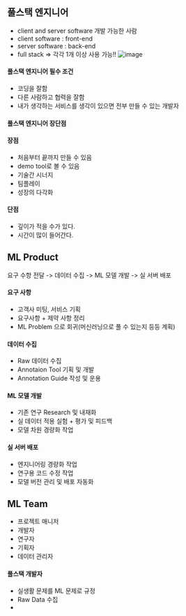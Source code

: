 ## 풀스택 엔지니어
*  client and server software 개발 가능한 사람
*  client software : front-end
*  server software : back-end
*  full stack => 각각 1개 이상 사용 가능!!
![image](https://user-images.githubusercontent.com/63588046/154201787-5fb4d2c6-4d31-4ddd-bfe6-a2ecceea1a41.png)

#### 풀스택 엔지니어 필수 조건
* 코딩을 잘함
* 다른 사람하고 협력을 잘함
* 내가 생각하는 서비스를 생각이 있으면 전부 만들 수 있는 개발자


#### 풀스택 엔지니어 장단점
#### 장점
* 처음부터 끝까지 만들 수 있음
* demo tool로 볼 수 있음
* 기술간 시너지
* 팀플레이
* 성장의 다각화

#### 단점
* 깊이가 적을 수가 있다.
* 시간이 많이 들어간다.


## ML Product
요구 수항 전달 -> 데이터 수집 -> ML 모델 개발 -> 실 서버 배포

#### 요구 사항
* 고객사 미팅, 서비스 기획
* 요구사항 + 제약 사항 정리
* ML Problem 으로 회귀(머신러닝으로 풀 수 있는지 등등 계획)

#### 데이터 수집
* Raw 데이터 수집 
* Annotaion Tool 기획 및 개발
* Annotation Guide 작성 및 운용

#### ML 모델 개발
* 기존 연구 Research 및 내재화
* 실 데이터 적용 실험 + 평가 및 피드백
* 모델 차원 경량화 작업

#### 실 서버 배포
* 엔지니어링 경량화 작업
* 연구용 코드 수정 작업
* 모델 버전 관리 및 배포 자동화

## ML Team
* 프로젝트 매니저
* 개발자
* 연구자
* 기획자
* 데이터 관리자

#### 풀스택 개발자
* 실생활 문제를 ML 문제로 규정
* Raw Data 수집
* 












